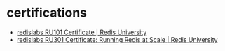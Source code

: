 # certifications

- [redislabs RU101 Certificate | Redis University](./redislabs-ru101-certificate-redis-university.pdf)
- [redislabs RU301 Certificate: Running Redis at Scale | Redis University](./redislabs-ru301-certificate-redis-university.pdf)
